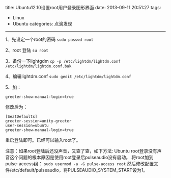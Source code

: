 title: Ubuntu12.10设置root用户登录图形界面
date: 2013-09-11 20:51:27
tags: 
- Linux
- Ubuntu
categories: 点滴发现
---

1、先设定一个root的密码
`sudo passwd root`

2、root 登陆
`su root`

3、备份一下lightgdm
`cp -p /etc/lightdm/lightdm.conf /etc/lightdm/lightdm.conf.bak`

4、编辑lightdm.conf
`sudo gedit /etc/lightdm/lightdm.conf`
<!--more-->
5、加：
```
greeter-show-manual-login=true
```
修改后为：
```
[SeatDefaults]
greeter-session=unity-greeter
user-session=ubuntu
greeter-show-manual-login=true
```

重启登陆即可。已经可以输入root了。

注意：如果root登陆后还没声音，又查了查，如下方法:
Ubuntu root登录没有声音这个问题的根本原因是使用root登录后pulseaudio没有启动。
将root加到pulse-access组：
`sudo usermod -a -G pulse-access root`
然后修改配置文件/etc/default/pulseaudio，将PULSEAUDIO_SYSTEM_START设为1。